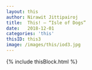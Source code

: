 ```yaml
---
layout: this
author: Nirawit Jittipairoj
title:  This! – “Isle of Dogs”
date:   2018-12-01
categories: 'this'
thisID: this3
image: /images/this/iod3.jpg
---
```


{% include thisBlock.html %}

